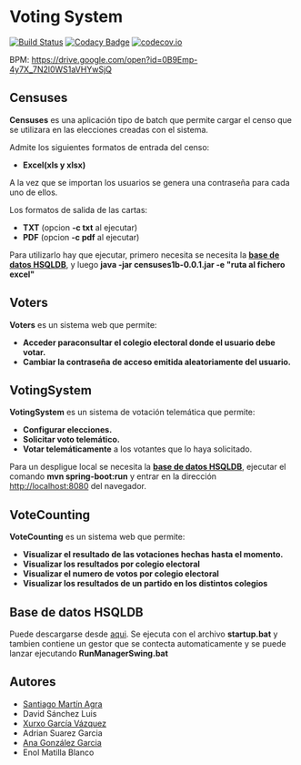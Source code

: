 # Voting System


[![Build Status](https://travis-ci.org/Arquisoft/Voting_1b.svg?branch=master)](https://travis-ci.org/Arquisoft/Voting_1b)
[![Codacy Badge](https://api.codacy.com/project/badge/grade/39b52c66678e46ee8116807748b6d053)](https://www.codacy.com/app/jelabra/Voting_1b)
[![codecov.io](https://codecov.io/github/Arquisoft/Voting_1b/coverage.svg?branch=master)](https://codecov.io/github/Arquisoft/Voting_1b?branch=master)

BPM: https://drive.google.com/open?id=0B9Emp-4y7X_7N2l0WS1aVHYwSjQ

## Censuses
**Censuses** es una aplicación tipo de batch que permite cargar el censo que se utilizara en las elecciones creadas con el sistema.

Admite los siguientes formatos de entrada del censo:
* **Excel(xls y xlsx)**

A la vez que se importan los usuarios se genera una contraseña para cada uno de ellos.

Los formatos de salida de las cartas:
* **TXT** (opcion **-c txt** al ejecutar)
* **PDF** (opcion **-c pdf** al ejecutar)

Para utilizarlo hay que ejecutar, primero necesita se necesita la **[base de datos HSQLDB](#base-de-datos-hsqldb)**, y luego **java -jar censuses1b-0.0.1.jar -e "ruta al fichero excel"** 
 
## Voters
**Voters** es un sistema web que permite:
* **Acceder paraconsultar el colegio electoral donde el usuario debe votar.**
* **Cambiar la contraseña de acceso emitida aleatoriamente del usuario.**


## VotingSystem
**VotingSystem** es un sistema de votación telemática que permite:
* **Configurar elecciones.**
* **Solicitar voto telemático.**
* **Votar telemáticamente** a los votantes que lo haya solicitado.

Para un despligue local se necesita la **[base de datos HSQLDB](#base-de-datos-hsqldb)**, ejecutar el comando **mvn spring-boot:run** y entrar en la dirección [http://localhost:8080](http://localhost:8080) del navegador.

## VoteCounting
**VoteCounting** es un sistema web que permite:
* **Visualizar el resultado de las votaciones hechas hasta el momento.**
* **Visualizar los resultados por colegio electoral**
* **Visualizar el numero de votos por colegio electoral**
* **Visualizar los resultados de un partido en los distintos colegios**

## Base de datos HSQLDB
Puede descargarse desde [aqui](https://drive.google.com/open?id=0B-BDcJOyciIGekhBZDBIX20wZ1E). Se ejecuta con el archivo **startup.bat** y tambien contiene un gestor que se contecta automaticamente y se puede lanzar ejecutando **RunManagerSwing.bat**

## Autores
* [Santiago Martín Agra](https://github.com/SantiMA10)
* David Sánchez Luis
* [Xurxo García Vázquez](https://github.com/garciavazquez)
* Adrian Suarez Garcia
* [Ana González Garcia](https://github.com/AninaGlez)
* Enol Matilla Blanco


